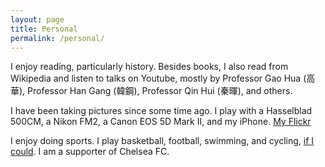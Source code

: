 ```yaml
---
layout: page
title: Personal
permalink: /personal/
---
```


I enjoy reading, particularly history. Besides books, I also read from Wikipedia and listen to talks on Youtube, mostly by Professor Gao Hua (高華), Professor Han Gang (韓鋼), Professor Qin Hui (秦暉), and others.

I have been taking pictures since some time ago. I play with a Hasselblad 500CM, a Nikon FM2, a Canon EOS 5D Mark II, and my iPhone. [My Flickr](https://www.flickr.com/photos/mac_si/)

I enjoy doing sports. I play basketball, football, swimming, and cycling, [if I could](https://mackintoshsikao.wordpress.com/2011/07/10/%e5%8f%b0%e7%81%a3%e5%96%ae%e8%bb%8a%e7%92%b0%e5%b3%b6%e9%81%8a%e8%a8%98-17/). I am a supporter of Chelsea FC.